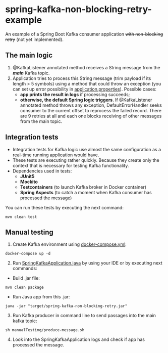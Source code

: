 # spring-kafka-non-blocking-retry-example

An example of a Spring Boot Kafka consumer application ~~with non-blocking retry~~ (not yet implemented). 

## The main logic
1. @KafkaListener annotated method receives a String message from the ***main*** Kafka topic.
2. Application tries to process this String message (trim payload if its length > 5 symbols) using a method that could throw an exception (you can set up error possibility in [application.properties](src/main/resources/application.properties)). Possible cases: 
   - **app prints the result in logs** if processing succeeds;
   - **otherwise, the default Spring logic triggers**. If @KafkaListener annotated method throws any exception, DefaultErrorHandler seeks consumer to the current offset to reprocess the failed record. There are 9 retries at all and each one blocks receiving of other messages from the main topic.
## Integration tests
- Integration tests for Kafka logic use almost the same configuration as a real-time running application would have. 
- These tests are executing rather quickly. Because they create only the context that is necessary for testing Kafka functionality.
- Dependencies used in tests:
  - **JUnit5** 
  - **Mockito**
  - **Testcontainers** (to launch Kafka broker in Docker container)
  - **Spring Aspects** (to catch a moment when Kafka consumer has processed the message)

You can run these tests by executing the next command:
```shell
mvn clean test
```
## Manual testing
1) Create Kafka environment using [docker-compose.yml](docker-compose.yml):
  ```shell
  docker-compose up -d
  ```
2) Run [SpringKafkaApplication.java](src/main/java/com/enbirr/springkafkaretry/SpringKafkaApplication.java) by using your IDE or by executing next commands:
- Build .jar file:
```shell
mvn clean package 
```
- Run Java app from this .jar:
```shell
java -jar "target/spring-kafka-non-blocking-retry.jar"
```
3) Run Kafka producer in command line to send passages into the main kafka topic:
```shell
sh manualTesting/produce-message.sh
```
4) Look into the SpringKafkaApplication logs and check if app has processed the message. 
